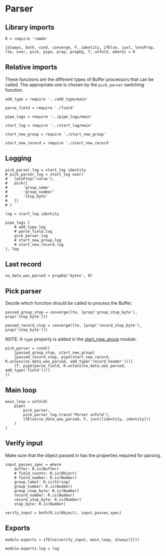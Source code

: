 # Parser

## Library imports

	R = require 'ramda'

	{always, both, cond, converge, F, identity, ifElse, juxt, lensProp, lte, over, pick, pipe, prop, propEq, T, unfold, where} = R


## Relative imports

These functions are the different types of Buffer processors that can be called.
The appropriate one is chosen by the `pick_parser` switching function.

	add_type = require '../add_type/main'

	parse_field = require './field'

	pipe_logs = require '../pipe_logs/main'

	start_log = require '../start_log/main'

	start_new_group = require './start_new_group'

	start_new_record = require './start_new_record'


## Logging

	pick_parser_log = start_log identity
	# pick_parser_log = start_log over(
	# 	lensProp('value'),
	# 	pick([
	# 		'group_name'
	# 		'group_number'
	# 		'stop_byte'
	# 	])
	# )

	log = start_log identity

	pipe_logs [
		# add_type.log
		# parse_field.log
		pick_parser_log
		# start_new_group.log
		# start_new_record.log
	], log


## Last record

	no_data_was_parsed = propEq('bytes', 0)


## Pick parser

Decide which function should be called to process the Buffer.

	passed_group_stop = converge(lte, [prop('group_stop_byte'), prop('stop_byte')])

	passed_record_stop = converge(lte, [prop('record_stop_byte'), prop('stop_byte')])

NOTE: A `type` property is added in the [start_new_group](./start_new_group.coffee.md) module.

	pick_parser = cond([
		[passed_group_stop, start_new_group]
		[passed_record_stop, pipe(start_new_record, R.unless(no_data_was_parsed, add_type('record_header')))]
		[T, pipe(parse_field, R.unless(no_data_was_parsed, add_type('field')))]
	])


## Main loop

	main_loop = unfold(
		pipe(
			pick_parser,
			pick_parser_log.trace('Parser unfold'),
			ifElse(no_data_was_parsed, F, juxt([identity, identity]))
		)
	)


## Verify input

Make sure that the object passed in has the properties required for parsing.

	input_passes_spec = where
		buffer: R.is(Buffer)
		# field_counts: R.is(Object)
		# field_number: R.is(Number)
		group_label: R.is(String)
		group_number: R.is(Number)
		group_stop_byte: R.is(Number)
		record_number: R.is(Number)
		record_stop_byte: R.is(Number)
		stop_byte: R.is(Number)

	verify_input = both(R.is(Object), input_passes_spec)


## Exports

	module.exports = ifElse(verify_input, main_loop, always([]))

	module.exports.log = log
